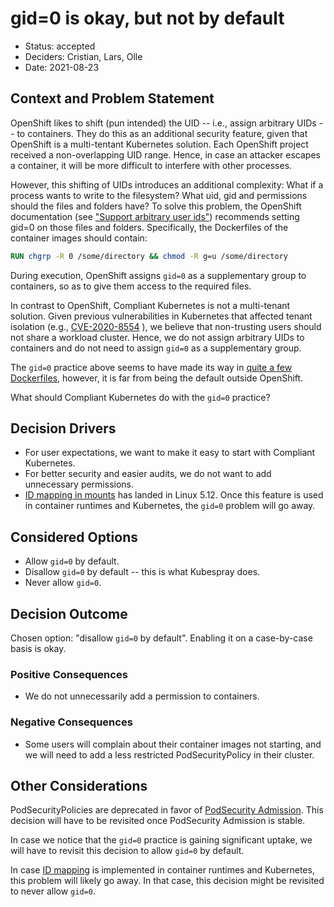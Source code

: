 # gid=0 is okay, but not by default

* Status: accepted
* Deciders: Cristian, Lars, Olle
* Date: 2021-08-23

## Context and Problem Statement

OpenShift likes to shift (pun intended) the UID -- i.e., assign arbitrary UIDs -- to containers. They do this as an additional security feature, given that OpenShift is a multi-tentant Kubernetes solution. Each OpenShift project received a non-overlapping UID range. Hence, in case an attacker escapes a container, it will be more difficult to interfere with other processes.

However, this shifting of UIDs introduces an additional complexity: What if a process wants to write to the filesystem? What uid, gid and permissions should the files and folders have? To solve this problem, the OpenShift documentation (see ["Support arbitrary user ids"][openshift-docs]) recommends setting gid=0 on those files and folders. Specifically, the Dockerfiles of the container images should contain:

```Dockerfile
RUN chgrp -R 0 /some/directory && chmod -R g=u /some/directory
```

During execution, OpenShift assigns `gid=0` as a supplementary group to containers, so as to give them access to the required files.

In contrast to OpenShift, Compliant Kubernetes is not a multi-tenant solution. Given previous vulnerabilities in Kubernetes that affected tenant isolation (e.g., [CVE-2020-8554][cve]
), we believe that non-trusting users should not share a workload cluster. Hence, we do not assign arbitrary UIDs to containers and do not need to assign `gid=0` as a supplementary group.

The `gid=0` practice above seems to have made its way in [quite a few Dockerfiles][github-search], however, it is far from being the default outside OpenShift.

What should Compliant Kubernetes do with the `gid=0` practice?

## Decision Drivers

* For user expectations, we want to make it easy to start with Compliant Kubernetes.
* For better security and easier audits, we do not want to add unnecessary permissions.
* [ID mapping in mounts][idmapping] has landed in Linux 5.12. Once this feature is used in container runtimes and Kubernetes, the `gid=0` problem will go away.

## Considered Options

* Allow `gid=0` by default.
* Disallow `gid=0` by default -- this is what Kubespray does.
* Never allow `gid=0`.

## Decision Outcome

Chosen option: "disallow `gid=0` by default". Enabling it on a case-by-case basis is okay.

### Positive Consequences

* We do not unnecessarily add a permission to containers.

### Negative Consequences

* Some users will complain about their container images not starting, and we will need to add a less restricted PodSecurityPolicy in their cluster.

## Other Considerations

PodSecurityPolicies are deprecated in favor of [PodSecurity Admission][psa]. This decision will have to be revisited once PodSecurity Admission is stable.

In case we notice that the `gid=0` practice is gaining significant uptake, we will have to revisit this decision to allow `gid=0` by default.

In case [ID mapping][idmapping] is implemented in container runtimes and Kubernetes, this problem will likely go away. In that case, this decision might be revisited to never allow `gid=0`.

[openshift-docs]: https://docs.openshift.com/container-platform/4.8/openshift_images/create-images.html
[github-search]: https://github.com/search?l=Dockerfile&q=%22chgrp+-R%22&type=Code
[cve]: https://nvd.nist.gov/vuln/detail/CVE-2020-8554
[psa]: https://kubernetes.io/docs/concepts/security/pod-security-admission/
[idmapping]: https://kernelnewbies.org/LinuxChanges#Linux_5.12.ID_mapping_in_mounts

